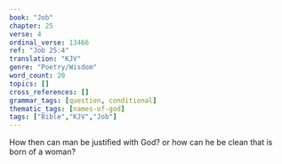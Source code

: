 ```yaml
---
book: "Job"
chapter: 25
verse: 4
ordinal_verse: 13466
ref: "Job 25:4"
translation: "KJV"
genre: "Poetry/Wisdom"
word_count: 20
topics: []
cross_references: []
grammar_tags: [question, conditional]
thematic_tags: [names-of-god]
tags: ["Bible","KJV","Job"]
---
```

How then can man be justified with God? or how can he be clean that is born of a woman?
